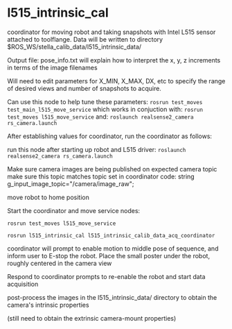 # l515_intrinsic_cal

coordinator for moving robot and taking snapshots with Intel L515 sensor attached to toolflange.
Data will be written to directory $ROS_WS/stella_calib_data/l515_intrinsic_data/

Output file: pose_info.txt 
 will explain how to interpret the x, y, z increments in terms of the image filenames

Will need to edit parameters for X_MIN, X_MAX, DX, etc to specify the range of desired views and
number of snapshots to acquire.

Can use this node to help tune these parameters:
`rosrun test_moves test_main_l515_move_service`
which works in conjuction with:
`rosrun test_moves l515_move_service`
and:
`roslaunch realsense2_camera rs_camera.launch` 

After establishing values for coordinator, run the coordinator as follows:

run this node after starting up robot and L515 driver:
`roslaunch realsense2_camera rs_camera.launch` 

Make sure camera images are being published on expected camera topic 
 make sure this topic matches topic set in coordinator code:
    string g_input_image_topic="/camera/image_raw";

move robot to home position

Start the coordinator and move service nodes:

`rosrun test_moves l515_move_service`
 
`rosrun l515_intrinsic_cal l515_intrinsic_calib_data_acq_coordinator`

coordinator will prompt to enable motion to middle pose of sequence, and inform user to E-stop the robot.
Place the small poster under the robot, roughly centered in the camera view

Respond to coordinator prompts to re-enable the robot and start data acquisition

post-process the images in the l515_intrinsic_data/ directory to obtain the camera's intrinsic properties

(still need to obtain the extrinsic camera-mount properties)


    
